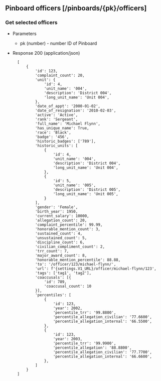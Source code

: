 ## Pinboard officers [/pinboards/{pk}/officers]

### Get selected officers

+ Parameters
    + pk (number) - number ID of Pinboard

+ Response 200 (application/json)

        [
            {
                'id': 123,
                'complaint_count': 20,
                'unit': {
                    'id': 4,
                    'unit_name': '004',
                    'description': 'District 004',
                    'long_unit_name': 'Unit 004',
                },
                'date_of_appt': '2000-01-02',
                'date_of_resignation': '2010-02-03',
                'active': 'Active',
                'rank': 'Sergeant',
                'full_name': 'Michael Flynn',
                'has_unique_name': True,
                'race': 'Black',
                'badge': '456',
                'historic_badges': ['789'],
                'historic_units': [
                    {
                        'id': 4,
                        'unit_name': '004',
                        'description': 'District 004',
                        'long_unit_name': 'Unit 004',
                    },
                    {
                        'id': 5,
                        'unit_name': '005',
                        'description': 'District 005',
                        'long_unit_name': 'Unit 005',
                    }
                ],
                'gender': 'Female',
                'birth_year': 1950,
                'current_salary': 10000,
                'allegation_count': 20,
                'complaint_percentile': 99.99,
                'honorable_mention_count': 3,
                'sustained_count': 4,
                'unsustained_count': 5,
                'discipline_count': 6,
                'civilian_compliment_count': 2,
                'trr_count': 7,
                'major_award_count': 8,
                'honorable_mention_percentile': 88.88,
                'to': '/officer/123/michael-flynn/',
                'url': f'{settings.V1_URL}/officer/michael-flynn/123',
                'tags': ['tag1', 'tag2'],
                'coaccusals': [{
                    'id': 789,
                    'coaccusal_count': 10
                }],
                'percentiles': [
                    {
                        'id': 123,
                        'year': 2002,
                        'percentile_trr': '99.8800',
                        'percentile_allegation_civilian': '77.6600',
                        'percentile_allegation_internal': '66.5500',
                    },
                    {
                        'id': 123,
                        'year': 2003,
                        'percentile_trr': '99.9900',
                        'percentile_allegation': '88.8800',
                        'percentile_allegation_civilian': '77.7700',
                        'percentile_allegation_internal': '66.6600',
                    },
                ]
            }
        ]
